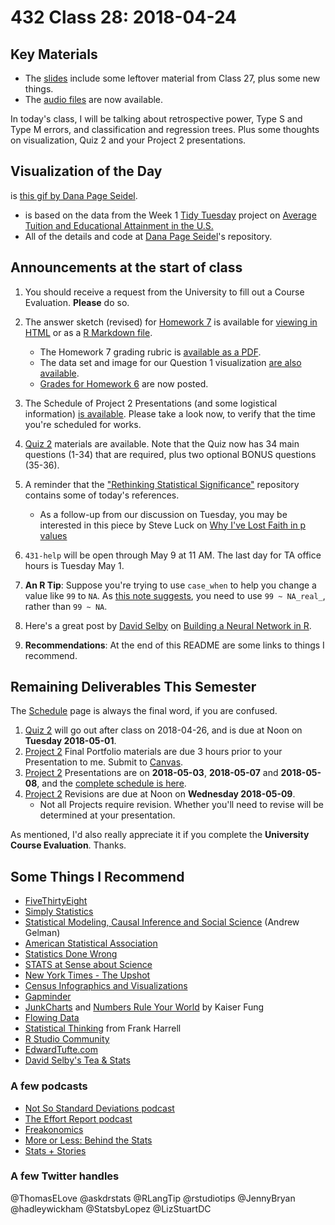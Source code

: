 # 432 Class 28: 2018-04-24

## Key Materials

- The [slides](https://github.com/THOMASELOVE/432-2018/tree/master/slides/class28) include some leftover material from Class 27, plus some new things.
- The [audio files](https://github.com/THOMASELOVE/432-2018/tree/master/slides/class28) are now available.

In today's class, I will be talking about retrospective power, Type S and Type M errors, and classification and regression trees. Plus some thoughts on visualization, Quiz 2 and your Project 2 presentations.

## Visualization of the Day

is [this gif by Dana Page Seidel](https://raw.githubusercontent.com/dpseidel/tidytuesday/master/TidyWork/tuition2.gif).

- is based on the data from the Week 1 [Tidy Tuesday](https://github.com/rfordatascience/tidytuesday) project on [Average Tuition and Educational Attainment in the U.S.](https://onlinembapage.com/average-tuition-and-educational-attainment-in-the-united-states/)
- All of the details and code at [Dana Page Seidel](https://github.com/dpseidel/tidytuesday/blob/master/TidyWork/Week1.md)'s repository.

## Announcements at the start of class

1. You should receive a request from the University to fill out a Course Evaluation. **Please** do so.

2. The answer sketch (revised) for [Homework 7](https://github.com/THOMASELOVE/432-2018/tree/master/assignments/hw7) is available for [viewing in HTML](http://htmlpreview.github.io/?https://github.com/THOMASELOVE/432-2018/blob/master/assignments/hw7/hw7_sketch.html) or as a [R Markdown file](https://raw.githubusercontent.com/THOMASELOVE/432-2018/master/assignments/hw7/hw7_sketch.Rmd). 
   - The Homework 7 grading rubric is [available as a PDF](https://github.com/THOMASELOVE/432-2018/blob/master/assignments/hw7/hw7_rubric.pdf).
   - The data set and image for our Question 1 visualization [are also available](https://github.com/THOMASELOVE/432-2018/tree/master/assignments/hw7).
   - [Grades for Homework 6](https://github.com/THOMASELOVE/432-2018/blob/master/assignments/hw6/hw6grades.pdf) are now posted.

3. The Schedule of Project 2 Presentations (and some logistical information) [is available](https://github.com/THOMASELOVE/432-2018/blob/master/projects/project2/PRESENTATIONS.md). Please take a look now, to verify that the time you're scheduled for works.

4. [Quiz 2](https://github.com/THOMASELOVE/432-2018/blob/master/quizzes/quiz2/README.md) materials are available. Note that the Quiz now has 34 main questions (1-34) that are required, plus two optional BONUS questions (35-36).

5. A reminder that the ["Rethinking Statistical Significance"](https://github.com/THOMASELOVE/rethink) repository contains some of today's references. 
   - As a follow-up from our discussion on Tuesday, you may be interested in this piece by Steve Luck on [Why I've Lost Faith in p values](https://lucklab.ucdavis.edu/blog/2018/4/19/why-i-lost-faith-in-p-values)

6. `431-help` will be open through May 9 at 11 AM. The last day for TA office hours is Tuesday May 1.

7. **An R Tip**: Suppose you're trying to use `case_when` to help you change a value like `99` to `NA`. As [this note suggests](https://github.com/tidyverse/dplyr/issues/3202), you need to use `99 ~ NA_real_`, rather than `99 ~ NA`.

8. Here's a great post by [David Selby](http://selbydavid.com/) on [Building a Neural Network in R](http://selbydavid.com/2018/01/09/neural-network/).

9. **Recommendations**: At the end of this README are some links to things I recommend.
   
## Remaining Deliverables This Semester

The [Schedule](https://github.com/THOMASELOVE/432-2018/blob/master/SCHEDULE.md) page is always the final word, if you are confused.

1. [Quiz 2](https://github.com/THOMASELOVE/432-2018/tree/master/quizzes/quiz2) will go out after class on 2018-04-26, and is due at Noon on **Tuesday 2018-05-01**.
2. [Project 2](https://github.com/THOMASELOVE/432-2018/tree/master/projects/project2) Final Portfolio materials are due 3 hours prior to your Presentation to me. Submit to [Canvas](https://canvas.case.edu/).
3. [Project 2](https://github.com/THOMASELOVE/432-2018/tree/master/projects/project2) Presentations are on **2018-05-03**, **2018-05-07** and **2018-05-08**, and the [complete schedule is here](https://github.com/THOMASELOVE/432-2018/blob/master/projects/project2/PRESENTATIONS.md).
4. [Project 2](https://github.com/THOMASELOVE/432-2018/tree/master/projects/project2) Revisions are due at Noon on **Wednesday 2018-05-09**. 
    - Not all Projects require revision. Whether you'll need to revise will be determined at your presentation.

As mentioned, I'd also really appreciate it if you complete the **University Course Evaluation**. Thanks.

## Some Things I Recommend

- [FiveThirtyEight](http://fivethirtyeight.com/)
- [Simply Statistics](https://simplystatistics.org/)
- [Statistical Modeling, Causal Inference and Social Science](http://andrewgelman.com/) (Andrew Gelman)
- [American Statistical Association](http://www.amstat.org/)
- [Statistics Done Wrong](https://www.statisticsdonewrong.com/)
- [STATS at Sense about Science](http://senseaboutscienceusa.org/stats/)
- [New York Times - The Upshot](https://www.nytimes.com/section/upshot)
- [Census Infographics and Visualizations](https://www.census.gov/library/visualizations.html)
- [Gapminder](https://www.gapminder.org/)
- [JunkCharts](http://junkcharts.typepad.com/junk_charts/) and [Numbers Rule Your World](http://junkcharts.typepad.com/numbersruleyourworld/) by Kaiser Fung
- [Flowing Data](https://flowingdata.com/)
- [Statistical Thinking](http://www.fharrell.com/) from Frank Harrell
- [R Studio Community](https://community.rstudio.com/)
- [EdwardTufte.com](https://www.edwardtufte.com/tufte/)
- [David Selby's Tea & Stats](http://selbydavid.com/)

### A few podcasts

- [Not So Standard Deviations podcast](http://nssdeviations.com/)
- [The Effort Report podcast](http://effortreport.libsyn.com/)
- [Freakonomics](http://freakonomics.com/)
- [More or Less: Behind the Stats](https://www.bbc.co.uk/programmes/p02nrss1)
- [Stats + Stories](https://www.npr.org/podcasts/530134710/stats-stories)

### A few Twitter handles

@ThomasELove
@askdrstats
@RLangTip
@rstudiotips
@JennyBryan
@hadleywickham
@StatsbyLopez
@LizStuartDC
